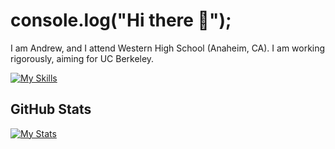 # console.log("Hi there 👋");
I am Andrew, and I attend Western High School (Anaheim, CA). I am working rigorously, aiming for UC Berkeley.

[![My Skills](https://skillicons.dev/icons?i=linux,github,git,js,ts,cpp,cmake,py,express,mysql,webpack,react,nodejs,html,css&perline=17)](https://skillicons.dev)

## GitHub Stats
[![My Stats](https://github-readme-stats.vercel.app/api?username=andrewtrann777&show_icons=true&theme=dark)](https://github-readme-stats.vercel.app)
